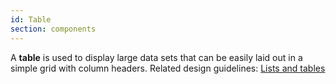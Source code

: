 ```yaml
---
id: Table
section: components
---
```

A **table** is used to display large data sets that can be easily laid out in a simple grid with column headers. Related design guidelines: [Lists and tables](/design-guidelines/usage-and-behavior/lists-and-tables)

